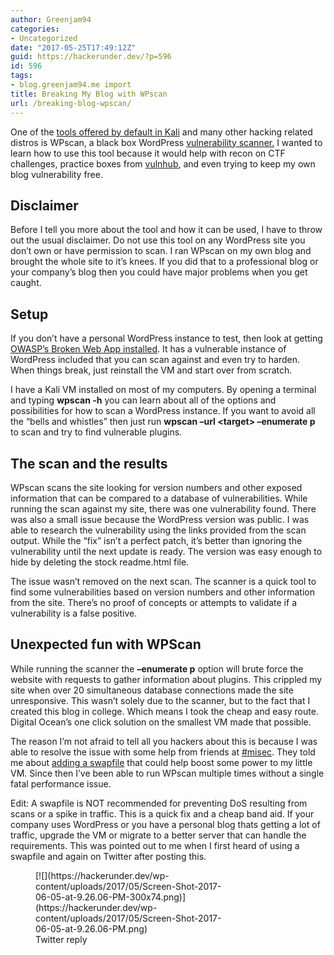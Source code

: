 ```yaml
---
author: Greenjam94
categories:
- Uncategorized
date: "2017-05-25T17:49:12Z"
guid: https://hackerunder.dev/?p=596
id: 596
tags:
- blog.greenjam94.me import
title: Breaking My Blog with WPscan
url: /breaking-blog-wpscan/
---
```


One of the [tools offered by default in Kali](http://tools.kali.org/web-applications/wpscan) and many other hacking related distros is WPscan, a black box WordPress [vulnerability scanner.](https://wpscan.org/) I wanted to learn how to use this tool because it would help with recon on CTF challenges, practice boxes from [vulnhub](https://www.vulnhub.com/), and even trying to keep my own blog vulnerability free.

## Disclaimer

Before I tell you more about the tool and how it can be used, I have to throw out the usual disclaimer. Do not use this tool on any WordPress site you don’t own or have permission to scan. I ran WPscan on my own blog and brought the whole site to it’s knees. If you did that to a professional blog or your company’s blog then you could have major problems when you get caught.

## Setup

If you don’t have a personal WordPress instance to test, then look at getting [OWASP’s Broken Web App installed](https://hackerunder.dev/installing-owasp-bwa/). It has a vulnerable instance of WordPress included that you can scan against and even try to harden. When things break, just reinstall the VM and start over from scratch.

I have a Kali VM installed on most of my computers. By opening a terminal and typing **wpscan -h** you can learn about all of the options and possibilities for how to scan a WordPress instance. If you want to avoid all the “bells and whistles” then just run **wpscan –url &lt;target&gt; –enumerate p** to scan and try to find vulnerable plugins.

## The scan and the results

WPscan scans the site looking for version numbers and other exposed information that can be compared to a database of vulnerabilities. While running the scan against my site, there was one vulnerability found. There was also a small issue because the WordPress version was public. I was able to research the vulnerability using the links provided from the scan output. While the “fix” isn’t a perfect patch, it’s better than ignoring the vulnerability until the next update is ready. The version was easy enough to hide by deleting the stock readme.html file.

The issue wasn’t removed on the next scan. The scanner is a quick tool to find some vulnerabilities based on version numbers and other information from the site. There’s no proof of concepts or attempts to validate if a vulnerability is a false positive.

## Unexpected fun with WPScan

While running the scanner the **–enumerate p** option will brute force the website with requests to gather information about plugins. This crippled my site when over 20 simultaneous database connections made the site unresponsive. This wasn’t solely due to the scanner, but to the fact that I created this blog in college. Which means I took the cheap and easy route. Digital Ocean’s one click solution on the smallest VM made that possible.

The reason I’m not afraid to tell all you hackers about this is because I was able to resolve the issue with some help from friends at [\#misec](http://misec.us/). They told me about [adding a swapfile](https://www.digitalocean.com/community/tutorials/how-to-add-swap-on-ubuntu-14-04) that could help boost some power to my little VM. Since then I’ve been able to run WPscan multiple times without a single fatal performance issue.

Edit: A swapfile is NOT recommended for preventing DoS resulting from scans or a spike in traffic. This is a quick fix and a cheap band aid. If your company uses WordPress or you have a personal blog thats getting a lot of traffic, upgrade the VM or migrate to a better server that can handle the requirements. This was pointed out to me when I first heard of using a swapfile and again on Twitter after posting this.

<figure aria-describedby="caption-attachment-601" class="wp-caption aligncenter" id="attachment_601" style="width: 300px">[![](https://hackerunder.dev/wp-content/uploads/2017/05/Screen-Shot-2017-06-05-at-9.26.06-PM-300x74.png)](https://hackerunder.dev/wp-content/uploads/2017/05/Screen-Shot-2017-06-05-at-9.26.06-PM.png)<figcaption class="wp-caption-text" id="caption-attachment-601">Twitter reply</figcaption></figure>